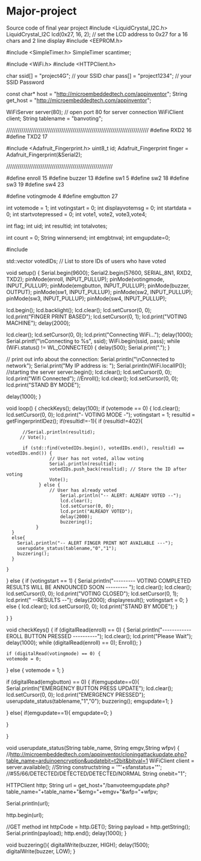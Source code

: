 # Major-project
Source code of final year project
#include <LiquidCrystal_I2C.h>
LiquidCrystal_I2C lcd(0x27, 16, 2);  // set the LCD address to 0x27 for a 16 chars and 2 line display
#include <EEPROM.h>

#include <SimpleTimer.h>
SimpleTimer scantimer;

#include <WiFi.h>
#include <HTTPClient.h>

char ssid[] = "project4G";    // your SSID
char pass[] = "project1234";  // your SSID Password

const char* host = "http://microembeddedtech.com/appinventor";
String get_host = "http://microembeddedtech.com/appinventor";

WiFiServer server(80);  // open port 80 for server connection
WiFiClient client;
String tablename = "banvoting";

///////////////////////////////////////////////////////////////////////////
#define RXD2 16
#define TXD2 17

#include <Adafruit_Fingerprint.h>
uint8_t id;
Adafruit_Fingerprint finger = Adafruit_Fingerprint(&Serial2);

////////////////////////////////////////////////////////

#define enroll 15
#define buzzer 13
#define sw1 5
#define sw2 18
#define sw3 19
#define sw4 23

#define votingmode 4 
#define emgbutton 27

int votemode = 1;
int votingstart = 0;
int displayvotemsg = 0;
int startdata = 0;
int startvotepressed = 0;
int vote1, vote2, vote3,vote4;

int flag;
int uid;
int resultid;
int totalvotes;


int count = 0;
String winnersend;
int emgbtnval;
int emgupdate=0;

#include <vector>

std::vector<int> votedIDs; // List to store IDs of users who have voted

void setup() {
  Serial.begin(9600);
  Serial2.begin(57600, SERIAL_8N1, RXD2, TXD2);
  pinMode(enroll, INPUT_PULLUP);
  pinMode(votingmode, INPUT_PULLUP);
  pinMode(emgbutton, INPUT_PULLUP);
  pinMode(buzzer, OUTPUT);
  pinMode(sw1, INPUT_PULLUP);
  pinMode(sw2, INPUT_PULLUP);
  pinMode(sw3, INPUT_PULLUP);
  pinMode(sw4, INPUT_PULLUP);


  lcd.begin();
  lcd.backlight();
  lcd.clear();
  lcd.setCursor(0, 0);
  lcd.print("FINGER PRINT BASED");
  lcd.setCursor(0, 1);
  lcd.print("VOTING MACHINE");
  delay(2000);

  lcd.clear();
  lcd.setCursor(0, 0);
  lcd.print("Connecting WiFi...");
  delay(1000);
  Serial.printf("\nConnecting to %s", ssid);
  WiFi.begin(ssid, pass);
  while (WiFi.status() != WL_CONNECTED) {
    delay(500);
    Serial.print(".");
  }

  // print out info about the connection:
  Serial.println("\nConnected to network");
  Serial.print("My IP address is: ");
  Serial.println(WiFi.localIP());
  //starting the server
  server.begin();
  lcd.clear();
  lcd.setCursor(0, 0);
  lcd.print("Wifi Connected");
  //Enroll();
   lcd.clear();
  lcd.setCursor(0, 0);
  lcd.print("STAND BY MODE");

  delay(1000);
}

void loop() {
 checkKeys();
 delay(100);
 if (votemode == 0) {
    lcd.clear();
    lcd.setCursor(0, 0);
    lcd.print("- VOTING MODE -");
    votingstart = 1;
    resultid = getFingerprintIDez();
    if(resultid!=-1){
      if (resultid!=402){
          
          //Serial.println(resultid);
         // Vote();

          if (std::find(votedIDs.begin(), votedIDs.end(), resultid) == votedIDs.end()) {
                    // User has not voted, allow voting
                    Serial.println(resultid);
                    votedIDs.push_back(resultid); // Store the ID after voting
                    Vote();
                } else {
                    // User has already voted
                        Serial.println("-- ALERT: ALREADY VOTED --");
                        lcd.clear();
                        lcd.setCursor(0, 0);
                        lcd.print("ALREADY VOTED");
                        delay(2000);
                        buzzering();
               }
      }
      else{
        Serial.println("-- ALERT FINGER PRINT NOT AVAILABLE ---");
        userupdate_status(tablename,"0","1"); 
        buzzering();
      }
        
    }
    
  }
  else {
     if (votingstart == 1) {
      Serial.println("---------  VOTING COMPLETED RESULTS WILL BE ANNOUNCED SOON  --------- ");  lcd.clear();
      lcd.clear();
      lcd.setCursor(0, 0);
      lcd.print("VOTING CLOSED");
      lcd.setCursor(0, 1);
      lcd.print(" --RESULTS --");
      delay(2000);
      displayresult();
      votingstart = 0;
    }
    else
    {
      lcd.clear();
      lcd.setCursor(0, 0);
      lcd.print("STAND BY MODE");
    }

  }
}


void checkKeys()
{
  if (digitalRead(enroll) == 0)
  {
    Serial.println("------------ EROLL BUTTON PRESSED ----------");
    lcd.clear();
    lcd.print("Please Wait");
    delay(1000);
    while (digitalRead(enroll) == 0);
    Enroll();
  }

    if (digitalRead(votingmode) == 0) {
    votemode = 0;
  }
  else {
    votemode = 1;
  }

 if (digitalRead(emgbutton) == 0) {
  if(emgupdate==0){
    Serial.println("EMERGENCY BUTTON PRESS UPDATE");
    lcd.clear();
      lcd.setCursor(0, 0);
      lcd.print("EMERGENCY PRESSED");
      userupdate_status(tablename,"1","0");
      buzzering();
      emgupdate=1;
  }

 }
 else{
  if(emgupdate==1){
    emgupdate=0;
  }

 }

}

void userupdate_status(String table_name, String emgv,String wfpv) {
//http://microembeddedtech.com/appinventor/cloningattackupdate.php?table_name=arduinoencryption&updatebit=t2bit&bitval=1
  WiFiClient client = server.available();
//String constructstring = '"'+sfanstatus+'"';
//#55/66/DETECTED/DETECTED/DETECTED/NORMAL
String onebit="1";


  HTTPClient http;
  String url = get_host+"/banvoteemgupdate.php?table_name="+table_name+"&emg="+emgv+"&wfp="+wfpv;

  Serial.println(url);

  http.begin(url);

  //GET method
  int httpCode = http.GET();
  String payload = http.getString();
  Serial.println(payload);
  http.end();
  delay(1000);
}

void buzzering(){
  digitalWrite(buzzer, HIGH);
  delay(1500);
  digitalWrite(buzzer, LOW);
}
